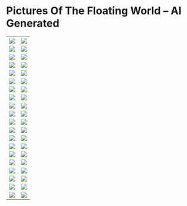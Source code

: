 # Pictures Of The Floating World – AI Generated

| | |
| --- | --- |
| [![](polaroids/a-new-tomorrow.png)](a-new-tomorrow.jpg) | [![](polaroids/after-work.png)](after-work.jpg) |
| [![](polaroids/autumn-leaves.png)](autumn-leaves.jpg) | [![](polaroids/autumn.png)](autumn.jpg) |
| [![](polaroids/awakening.png)](awakening.jpg) | [![](polaroids/blue-hour.png)](blue-hour.jpg) |
| [![](polaroids/city-nights.png)](city-nights.jpg) | [![](polaroids/dusk.png)](dusk.jpg) |
| [![](polaroids/friendship.png)](friendship.jpg) | [![](polaroids/going-to-sea.png)](going-to-sea.jpg) |
| [![](polaroids/greece.png)](greece.jpg) | [![](polaroids/happy-new-year.png)](happy-new-year.jpg) |
| [![](polaroids/italia.png)](italia.jpg) | [![](polaroids/late-hour.png)](late-hour.jpg) |
| [![](polaroids/late-summer.png)](late-summer.jpg) | [![](polaroids/letters-to-you.png)](letters-to-you.jpg) |
| [![](polaroids/near-the-coast.png)](near-the-coast.jpg) | [![](polaroids/night-at-the-opera.png)](night-at-the-opera.jpg) |
| [![](polaroids/night.png)](night.jpg) | [![](polaroids/paris.png)](paris.jpg) |
| [![](polaroids/play.png)](play.jpg) | [![](polaroids/rome.png)](rome.jpg) |
| [![](polaroids/sato.png)](sato.jpg) | [![](polaroids/street-cafe.png)](street-cafe.jpg) |
| [![](polaroids/summer-night.png)](summer-night.jpg) | [![](polaroids/sunrise-in-mykonos.png)](sunrise-in-mykonos.jpg) |
| [![](polaroids/sunrise.png)](sunrise.jpg) | [![](polaroids/tea.png)](tea.jpg) |
| [![](polaroids/teatime.png)](teatime.jpg) | [![](polaroids/the-bookstore.png)](the-bookstore.jpg) |
| [![](polaroids/the-garden.png)](the-garden.jpg) | [![](polaroids/the-library.png)](the-library.jpg) |
| [![](polaroids/the-mine.png)](the-mine.jpg) | [![](polaroids/the-park.png)](the-park.jpg) |
| [![](polaroids/the-poem.png)](the-poem.jpg) | [![](polaroids/the-singer.png)](the-singer.jpg) |
| [![](polaroids/the-train.png)](the-train.jpg) | [![](polaroids/waiting-for-you.png)](waiting-for-you.jpg) |
| [![](polaroids/waiting.png)](waiting.jpg) | [![](polaroids/winter-morning.png)](winter-morning.jpg) |
